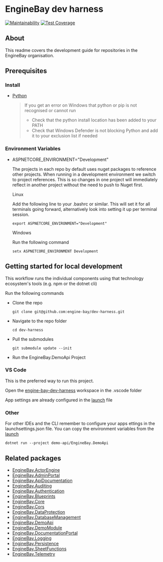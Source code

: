 # EngineBay dev harness

[![Maintainability](https://api.codeclimate.com/v1/badges/0dd1667750eed82bf5e9/maintainability)](https://codeclimate.com/github/engine-bay/engine-bay-ce/maintainability)
[![Test Coverage](https://api.codeclimate.com/v1/badges/0dd1667750eed82bf5e9/test_coverage)](https://codeclimate.com/github/engine-bay/engine-bay-ce/test_coverage)

## About

This readme covers the development guide for repositories in the EngineBay organisation.

## Prerequisites

### Install

- [Python](https://www.python.org/)
  > If you get an error on Windows that python or pip is not recognised or cannot run
  >
  > - Check that the python install location has been added to your PATH
  > - Check that Windows Defender is not blocking Python and add it to your exclusion list if needed

### Environment Variables

- ASPNETCORE_ENVIRONMENT="Development"

  The projects in each repo by default uses nuget packages to reference other projects. When running in a development environment we switch to project references. This is so changes in one project will immediately reflect in another project without the need to push to Nuget first.

  Linux

  Add the following line to your .bashrc or similar. This will set it for all terminals going forward, alternatively look into setting it up per terminal session.

  ```
  export ASPNETCORE_ENVIRONMENT="Development"
  ```

  Windows

  Run the following command

  ```
  setx ASPNETCORE_ENVIRONMENT Development
  ```

## Getting started for local development

This workflow runs the individual components using that technology ecosystem's tools (e.g. npm or the dotnet cli)

Run the following commands

- Clone the repo

  ```
  git clone git@github.com:engine-bay/dev-harness.git
  ```

- Navigate to the repo folder

  ```
  cd dev-harness
  ```

- Pull the submodules

  ```
  git submodule update --init
  ```

- Run the EngineBay.DemoApi Project

### VS Code

This is the preferred way to run this project.

Open the [engine-bay-dev-harness](.vscode/engine-bay-dev-harness.code-workspace) workspace in the .vscode folder

App settings are already configured in the [launch](.vscode/launch.json) file

### Other

For other IDEs and the CLI remember to configure your apps ettings in the launchsettings.json file. You can copy the environment variables from the [launch](.vscode/launch.json)

```
dotnet run --project demo-api/EngineBay.DemoApi
```

## Related packages

- [EngineBay.ActorEngine](https://github.com/engine-bay/actor-engine)
- [EngineBay.AdminPortal](https://github.com/engine-bay/admin-portal)
- [EngineBay.ApiDocumentation](https://github.com/engine-bay/api-documentation)
- [EngineBay.Auditing](https://github.com/engine-bay/auditing)
- [EngineBay.Authentication](https://github.com/engine-bay/authentication)
- [EngineBay.Blueprints](https://github.com/engine-bay/blueprints)
- [EngineBay.Core](https://github.com/engine-bay/core)
- [EngineBay.Cors](https://github.com/engine-bay/cors)
- [EngineBay.DataProtection](https://github.com/engine-bay/data-protection)
- [EngineBay.DatabaseManagement](https://github.com/engine-bay/database-management)
- [EngineBay.DemoApi](https://github.com/engine-bay/demo-api)
- [EngineBay.DemoModule](https://github.com/engine-bay/demo-module)
- [EngineBay.DocumentationPortal](https://github.com/engine-bay/documentation-portal)
- [EngineBay.Logging](https://github.com/engine-bay/logging)
- [EngineBay.Persistence](https://github.com/engine-bay/persistence)
- [EngineBay.SheetFunctions](https://github.com/engine-bay/sheet-functions)
- [EngineBay.Telemetry](https://github.com/engine-bay/telemetry)